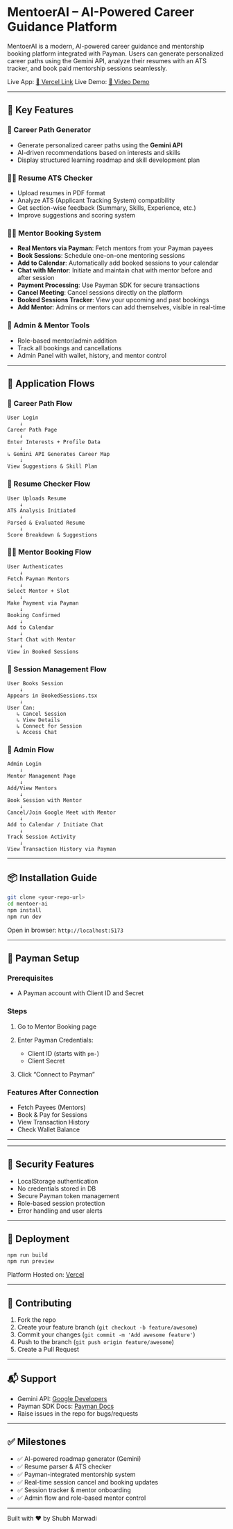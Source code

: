 # MentoerAI – AI-Powered Career Guidance Platform

MentoerAI is a modern, AI-powered career guidance and mentorship booking platform integrated with Payman. Users can generate personalized career paths using the Gemini API, analyze their resumes with an ATS tracker, and book paid mentorship sessions seamlessly.

Live App: [🔗 Vercel Link](#)
Live Demo: [🔗 Video Demo](#)

---

## 🎯 Key Features

### 🧭 Career Path Generator

* Generate personalized career paths using the **Gemini API**
* AI-driven recommendations based on interests and skills
* Display structured learning roadmap and skill development plan

### 🧑‍💼 Resume ATS Checker

* Upload resumes in PDF format
* Analyze ATS (Applicant Tracking System) compatibility
* Get section-wise feedback (Summary, Skills, Experience, etc.)
* Improve suggestions and scoring system

### 👨‍🏫 Mentor Booking System

* **Real Mentors via Payman**: Fetch mentors from your Payman payees
* **Book Sessions**: Schedule one-on-one mentoring sessions
* **Add to Calendar**: Automatically add booked sessions to your calendar
* **Chat with Mentor**: Initiate and maintain chat with mentor before and after session
* **Payment Processing**: Use Payman SDK for secure transactions
* **Cancel Meeting**: Cancel sessions directly on the platform
* **Booked Sessions Tracker**: View your upcoming and past bookings
* **Add Mentor**: Admins or mentors can add themselves, visible in real-time

### 💼 Admin & Mentor Tools

* Role-based mentor/admin addition
* Track all bookings and cancellations
* Admin Panel with wallet, history, and mentor control

---

## 🧩 Application Flows

### 🧠 Career Path Flow

```
User Login
    ↓
Career Path Page
    ↓
Enter Interests + Profile Data
    ↓
↳ Gemini API Generates Career Map
    ↓
View Suggestions & Skill Plan
```

### 📄 Resume Checker Flow

```
User Uploads Resume
    ↓
ATS Analysis Initiated
    ↓
Parsed & Evaluated Resume
    ↓
Score Breakdown & Suggestions
```

### 🧑‍🏫 Mentor Booking Flow

```
User Authenticates
    ↓
Fetch Payman Mentors
    ↓
Select Mentor + Slot
    ↓
Make Payment via Payman
    ↓
Booking Confirmed
    ↓
Add to Calendar
    ↓
Start Chat with Mentor
    ↓
View in Booked Sessions
```

### 🔁 Session Management Flow

```
User Books Session
    ↓
Appears in BookedSessions.tsx
    ↓
User Can:
   ↳ Cancel Session
   ↳ View Details
   ↳ Connect for Session
   ↳ Access Chat
```

### 🏢 Admin Flow

```
Admin Login
    ↓
Mentor Management Page
    ↓
Add/View Mentors
    ↓
Book Session with Mentor
    ↓
Cancel/Join Google Meet with Mentor
    ↓
Add to Calendar / Initiate Chat
    ↓
Track Session Activity
    ↓
View Transaction History via Payman
```

---

## 📦 Installation Guide

```bash
git clone <your-repo-url>
cd mentoer-ai
npm install
npm run dev
```

Open in browser: `http://localhost:5173`

---

## 🔧 Payman Setup

### Prerequisites

* A Payman account with Client ID and Secret

### Steps

1. Go to Mentor Booking page
2. Enter Payman Credentials:

   * Client ID (starts with `pm-`)
   * Client Secret
3. Click “Connect to Payman”

### Features After Connection

* Fetch Payees (Mentors)
* Book & Pay for Sessions
* View Transaction History
* Check Wallet Balance

---

---

## 🔐 Security Features

* LocalStorage authentication
* No credentials stored in DB
* Secure Payman token management
* Role-based session protection
* Error handling and user alerts

---

## 🚀 Deployment

```bash
npm run build
npm run preview
```

Platform Hosted on: [Vercel](https://vercel.com)

---

## 🤝 Contributing

1. Fork the repo
2. Create your feature branch (`git checkout -b feature/awesome`)
3. Commit your changes (`git commit -m 'Add awesome feature'`)
4. Push to the branch (`git push origin feature/awesome`)
5. Create a Pull Request

---

## 📬 Support

* Gemini API: [Google Developers](https://developers.google.com/)
* Payman SDK Docs: [Payman Docs](https://docs.payman.ai)
* Raise issues in the repo for bugs/requests

---

## ✅ Milestones

* ✅ AI-powered roadmap generator (Gemini)
* ✅ Resume parser & ATS checker
* ✅ Payman-integrated mentorship system
* ✅ Real-time session cancel and booking updates
* ✅ Session tracker & mentor onboarding
* ✅ Admin flow and role-based mentor control

---

Built with ❤️ by Shubh Marwadi
